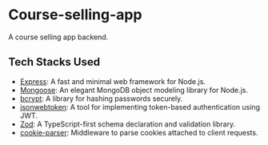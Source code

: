 # Course-selling-app 

A course selling app backend.


## Tech Stacks Used

 - [Express](https://expressjs.com/): A fast and minimal web framework for Node.js.
  - [Mongoose](https://mongoosejs.com/): An elegant MongoDB object modeling library for Node.js.
  - [bcrypt](https://www.npmjs.com/package/bcrypt): A library for hashing passwords securely.
  - [jsonwebtoken](https://www.npmjs.com/package/jsonwebtoken): A tool for implementing token-based authentication using JWT.
  - [Zod](https://zod.dev/): A TypeScript-first schema declaration and validation library.
  - [cookie-parser](https://www.npmjs.com/package/cookie-parser): Middleware to parse cookies attached to client requests.

